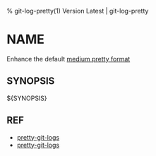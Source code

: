 % git-log-pretty(1) Version Latest | git-log-pretty
# NAME

Enhance the default [medium pretty format](https://git-scm.com/docs/git-log#Documentation/git-log.txt-formatpretty)


## SYNOPSIS

${SYNOPSIS}


## REF

* [pretty-git-logs](https://github.com/mrnugget/dotfiles/blob/c4624ed521d539856bcf764f04a295bb19093566/githelpers#L11-L15)
* [pretty-git-logs](https://www.destroyallsoftware.com/screencasts/catalog/pretty-git-logs)